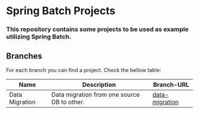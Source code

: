 # Spring Batch Projects


### This repository contains some projects to be used as example utilizing Spring Batch.

## Branches

For each branch you can find a project. Check the bellow table:

| Name           | Description                                 | Branch-URL                                                                             |
|----------------|---------------------------------------------|----------------------------------------------------------------------------------------|
| Data Migration | Data migration from one source DB to other. | [data-migration](https://github.com/razzolim/spring-data-projects/tree/data-migration) |